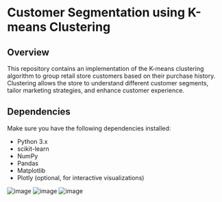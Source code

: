 # Customer Segmentation using K-means Clustering

## Overview

This repository contains an implementation of the K-means clustering algorithm to group retail store customers based on their purchase history. Clustering allows the store to understand different customer segments, tailor marketing strategies, and enhance customer experience.

## Dependencies

Make sure you have the following dependencies installed:

- Python 3.x
- scikit-learn
- NumPy
- Pandas
- Matplotlib
- Plotly (optional, for interactive visualizations)

![image](https://github.com/Bala-Saatvik/PRODIGY_ML_02/assets/94885375/e4bb7131-4e58-4a99-a330-13bcd6ac79a5)
![image](https://github.com/Bala-Saatvik/PRODIGY_ML_02/assets/94885375/c77caa6c-3997-49a4-b186-23dc06750ebe)
![image](https://github.com/Bala-Saatvik/PRODIGY_ML_02/assets/94885375/a3495fc0-d044-4143-812e-757de81a3dc7)
